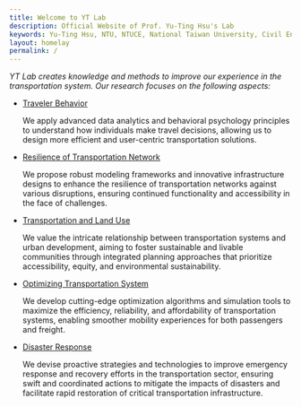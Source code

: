 ```yaml
---
title: Welcome to YT Lab
description: Official Website of Prof. Yu-Ting Hsu's Lab
keywords: Yu-Ting Hsu, NTU, NTUCE, National Taiwan University, Civil Engineering, Transportation Engineering
layout: homelay
permalink: /
---
```


*YT Lab creates knowledge and methods to improve our experience in the transportation system. Our research focuses on the following aspects:*

<ul>
  <li>
    <a href="/traveler-behavior">Traveler Behavior</a>
    <p>We apply advanced data analytics and behavioral psychology principles to understand how individuals make travel decisions, allowing us to design more efficient and user-centric transportation solutions.</p>
  </li>
  <li>
    <a href="/projects##Resilience of Transportation Network">Resilience of Transportation Network</a>
    <p>We propose robust modeling frameworks and innovative infrastructure designs to enhance the resilience of transportation networks against various disruptions, ensuring continued functionality and accessibility in the face of challenges.</p>
  </li>
  <li>
    <a href="/projects##Transportation and Land Use">Transportation and Land Use</a>
    <p>We value the intricate relationship between transportation systems and urban development, aiming to foster sustainable and livable communities through integrated planning approaches that prioritize accessibility, equity, and environmental sustainability.</p>
  </li>
  <li>
    <a href="/projects##Optimizing Transportation System">Optimizing Transportation System</a>
    <p>We develop cutting-edge optimization algorithms and simulation tools to maximize the efficiency, reliability, and affordability of transportation systems, enabling smoother mobility experiences for both passengers and freight.</p>
  </li>
  <li>
    <a href="/projects##Disaster Response">Disaster Response</a>
    <p>We devise proactive strategies and technologies to improve emergency response and recovery efforts in the transportation sector, ensuring swift and coordinated actions to mitigate the impacts of disasters and facilitate rapid restoration of critical transportation infrastructure.</p>
  </li>
</ul>
